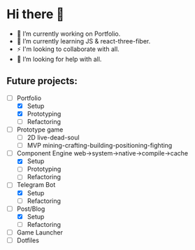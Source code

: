 # Hi there 👋
- 🔭 I’m currently working on Portfolio.
- 🌱 I’m currently learning JS & react-three-fiber.
- ⚡ I'm looking to collaborate with all.
- 🤔 I’m looking for help with all.
## Future projects:
- [ ] Portfolio
  - [x] Setup
  - [x] Prototyping
  - [ ] Refactoring
- [ ] Prototype game
  - [ ] 2D live-dead-soul
  - [ ] MVP mining-crafting-building-positioning-fighting
- [ ] Component Engine web->system->native->compile->cache
  - [x] Setup
  - [ ] Prototyping
  - [ ] Refactoring
- [ ] Telegram Bot
  - [x] Setup
  - [ ] Refactoring
- [ ] Post/Blog
  - [x] Setup
  - [ ] Refactoring
- [ ] Game Launcher
- [ ] Dotfiles
